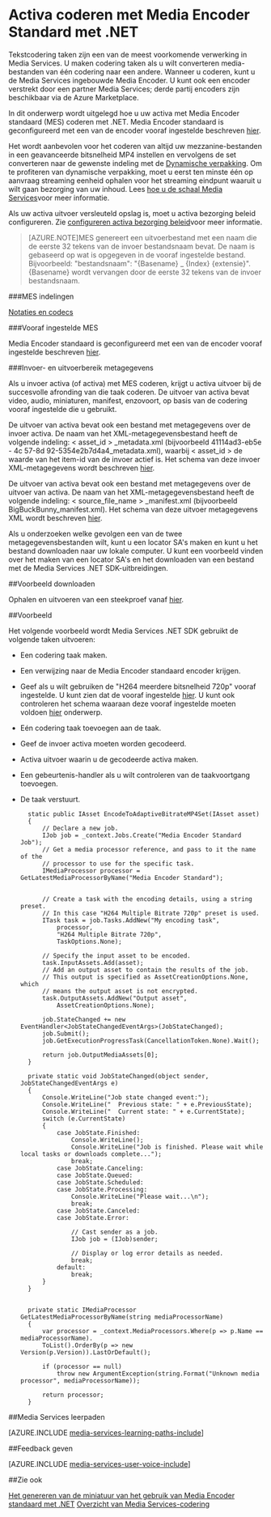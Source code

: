 <properties 
    pageTitle="Activa coderen met Media Encoder Standard met .NET | Microsoft Azure" 
    description="Dit onderwerp wordt uitgelegd hoe u met .NET activa met Media Encoder Strandard coderen." 
    services="media-services" 
    documentationCenter="" 
    authors="juliako" 
    manager="erikre" 
    editor=""/>

<tags 
    ms.service="media-services" 
    ms.workload="media" 
    ms.tgt_pltfrm="na" 
    ms.devlang="na" 
    ms.topic="article" 
    ms.date="09/19/2016"
    ms.author="juliako;anilmur"/>


# <a name="encode-an-asset-with-media-encoder-standard-using-net"></a>Activa coderen met Media Encoder Standard met .NET

Tekstcodering taken zijn een van de meest voorkomende verwerking in Media Services. U maken codering taken als u wilt converteren media-bestanden van één codering naar een andere. Wanneer u coderen, kunt u de Media Services ingebouwde Media Encoder. U kunt ook een encoder verstrekt door een partner Media Services; derde partij encoders zijn beschikbaar via de Azure Marketplace. 

In dit onderwerp wordt uitgelegd hoe u uw activa met Media Encoder standaard (MES) coderen met .NET. Media Encoder standaard is geconfigureerd met een van de encoder vooraf ingestelde beschreven [hier](http://go.microsoft.com/fwlink/?linkid=618336&clcid=0x409).

Het wordt aanbevolen voor het coderen van altijd uw mezzanine-bestanden in een geavanceerde bitsnelheid MP4 instellen en vervolgens de set converteren naar de gewenste indeling met de [Dynamische verpakking](media-services-dynamic-packaging-overview.md). Om te profiteren van dynamische verpakking, moet u eerst ten minste één op aanvraag streaming eenheid ophalen voor het streaming eindpunt waaruit u wilt gaan bezorging van uw inhoud. Lees [hoe u de schaal Media Services](media-services-portal-manage-streaming-endpoints.md)voor meer informatie.

Als uw activa uitvoer versleuteld opslag is, moet u activa bezorging beleid configureren. Zie [configureren activa bezorging beleid](media-services-dotnet-configure-asset-delivery-policy.md)voor meer informatie.

>[AZURE.NOTE]MES genereert een uitvoerbestand met een naam die de eerste 32 tekens van de invoer bestandsnaam bevat. De naam is gebaseerd op wat is opgegeven in de vooraf ingestelde bestand. Bijvoorbeeld: "bestandsnaam": "{Basename} _ {Index} {extensie}". {Basename} wordt vervangen door de eerste 32 tekens van de invoer bestandsnaam.

###<a name="mes-formats"></a>MES indelingen

[Notaties en codecs](media-services-media-encoder-standard-formats.md)

###<a name="mes-presets"></a>Vooraf ingestelde MES

Media Encoder standaard is geconfigureerd met een van de encoder vooraf ingestelde beschreven [hier](http://go.microsoft.com/fwlink/?linkid=618336&clcid=0x409).

###<a name="input-and-output-metadata"></a>Invoer- en uitvoerbereik metagegevens

Als u invoer activa (of activa) met MES coderen, krijgt u activa uitvoer bij de succesvolle afronding van die taak coderen. De uitvoer van activa bevat video, audio, miniaturen, manifest, enzovoort, op basis van de codering vooraf ingestelde die u gebruikt.

De uitvoer van activa bevat ook een bestand met metagegevens over de invoer activa. De naam van het XML-metagegevensbestand heeft de volgende indeling: < asset_id > _metadata.xml (bijvoorbeeld 41114ad3-eb5e - 4c 57-8d 92-5354e2b7d4a4_metadata.xml), waarbij < asset_id > de waarde van het item-id van de invoer actief is. Het schema van deze invoer XML-metagegevens wordt beschreven [hier](http://msdn.microsoft.com/library/azure/dn783120.aspx).

De uitvoer van activa bevat ook een bestand met metagegevens over de uitvoer van activa. De naam van het XML-metagegevensbestand heeft de volgende indeling: < source_file_name > _manifest.xml (bijvoorbeeld BigBuckBunny_manifest.xml). Het schema van deze uitvoer metagegevens XML wordt beschreven [hier](http://msdn.microsoft.com/library/azure/dn783217.aspx).

Als u onderzoeken welke gevolgen een van de twee metagegevensbestanden wilt, kunt u een locator SA's maken en kunt u het bestand downloaden naar uw lokale computer. U kunt een voorbeeld vinden over het maken van een locator SA's en het downloaden van een bestand met de Media Services .NET SDK-uitbreidingen.

##<a name="download-sample"></a>Voorbeeld downloaden

Ophalen en uitvoeren van een steekproef vanaf [hier](https://azure.microsoft.com/documentation/samples/media-services-dotnet-on-demand-encoding-with-media-encoder-standard/).

##<a name="example"></a>Voorbeeld

Het volgende voorbeeld wordt Media Services .NET SDK gebruikt de volgende taken uitvoeren:

- Een codering taak maken.
- Een verwijzing naar de Media Encoder standaard encoder krijgen.
- Geef als u wilt gebruiken de "H264 meerdere bitsnelheid 720p" vooraf ingestelde. U kunt zien dat de vooraf ingestelde [hier](http://go.microsoft.com/fwlink/?linkid=618336&clcid=0x409). U kunt ook controleren het schema waaraan deze vooraf ingestelde moeten voldoen [hier](https://msdn.microsoft.com/library/mt269962.aspx) onderwerp.
- Eén codering taak toevoegen aan de taak. 
- Geef de invoer activa moeten worden gecodeerd.
- Activa uitvoer waarin u de gecodeerde activa maken.
- Een gebeurtenis-handler als u wilt controleren van de taakvoortgang toevoegen.
- De taak verstuurt.
        
        static public IAsset EncodeToAdaptiveBitrateMP4Set(IAsset asset)
        {
            // Declare a new job.
            IJob job = _context.Jobs.Create("Media Encoder Standard Job");
            // Get a media processor reference, and pass to it the name of the 
            // processor to use for the specific task.
            IMediaProcessor processor = GetLatestMediaProcessorByName("Media Encoder Standard");
        

            // Create a task with the encoding details, using a string preset.
            // In this case "H264 Multiple Bitrate 720p" preset is used.
            ITask task = job.Tasks.AddNew("My encoding task",
                processor,
                "H264 Multiple Bitrate 720p",
                TaskOptions.None);
        
            // Specify the input asset to be encoded.
            task.InputAssets.Add(asset);
            // Add an output asset to contain the results of the job. 
            // This output is specified as AssetCreationOptions.None, which 
            // means the output asset is not encrypted. 
            task.OutputAssets.AddNew("Output asset",
                AssetCreationOptions.None);
        
            job.StateChanged += new EventHandler<JobStateChangedEventArgs>(JobStateChanged);
            job.Submit();
            job.GetExecutionProgressTask(CancellationToken.None).Wait();
        
            return job.OutputMediaAssets[0];
        }
        
        private static void JobStateChanged(object sender, JobStateChangedEventArgs e)
        {
            Console.WriteLine("Job state changed event:");
            Console.WriteLine("  Previous state: " + e.PreviousState);
            Console.WriteLine("  Current state: " + e.CurrentState);
            switch (e.CurrentState)
            {
                case JobState.Finished:
                    Console.WriteLine();
                    Console.WriteLine("Job is finished. Please wait while local tasks or downloads complete...");
                    break;
                case JobState.Canceling:
                case JobState.Queued:
                case JobState.Scheduled:
                case JobState.Processing:
                    Console.WriteLine("Please wait...\n");
                    break;
                case JobState.Canceled:
                case JobState.Error:
        
                    // Cast sender as a job.
                    IJob job = (IJob)sender;
        
                    // Display or log error details as needed.
                    break;
                default:
                    break;
            }
        }
        
        
        private static IMediaProcessor GetLatestMediaProcessorByName(string mediaProcessorName)
        {
            var processor = _context.MediaProcessors.Where(p => p.Name == mediaProcessorName).
            ToList().OrderBy(p => new Version(p.Version)).LastOrDefault();
        
            if (processor == null)
                throw new ArgumentException(string.Format("Unknown media processor", mediaProcessorName));
        
            return processor;
        }


##<a name="media-services-learning-paths"></a>Media Services leerpaden

[AZURE.INCLUDE [media-services-learning-paths-include](../../includes/media-services-learning-paths-include.md)]

##<a name="provide-feedback"></a>Feedback geven

[AZURE.INCLUDE [media-services-user-voice-include](../../includes/media-services-user-voice-include.md)]

##<a name="see-also"></a>Zie ook 

[Het genereren van de miniatuur van het gebruik van Media Encoder standaard met .NET](media-services-dotnet-generate-thumbnail-with-mes.md)
[Overzicht van Media Services-codering](media-services-encode-asset.md)
